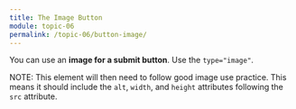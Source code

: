 ```yaml
---
title: The Image Button
module: topic-06
permalink: /topic-06/button-image/
---
```


<div class="divider-heading"></div>

You can use an **image for a submit button**. Use the `type="image"`.

<span class="label label-info">NOTE:</span> This element will then need to follow good image use practice. This means it should include the `alt`, `width`, and `height` attributes following the `src` attribute.


<div class="codepen-embed">
  <p data-height="400" data-theme-id="30567" data-slug-hash="dyMrzjm" data-default-tab="html,result" data-user="retrog4m3r" data-embed-version="2" data-pen-title="Image Button" class="codepen"></p>
</div>
